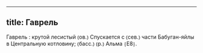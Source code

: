 
---
title: Гаврель
---
Гаврель
: крутой лесистый ⦅ов.⦆ Спускается с ⦅сев.⦆ части Бабуган-яйлы в Центральную котловину; ⦅басс.⦆ ⦅р.⦆ Альма ⦃Е8⦄.
